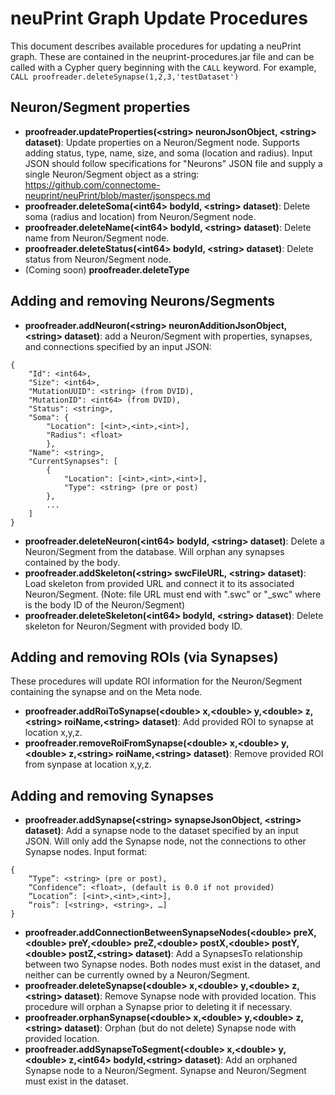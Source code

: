 # neuPrint Graph Update Procedures
This document describes available procedures for updating a neuPrint graph. These are contained in the neuprint-procedures.jar file and can be called with a Cypher query beginning with the `CALL` keyword. For example, `CALL proofreader.deleteSynapse(1,2,3,'testDataset')`
## Neuron/Segment properties
* **proofreader.updateProperties(\<string\> neuronJsonObject, \<string\> dataset)**: Update properties on a Neuron/Segment node. Supports adding status, type, name, size, and soma (location and radius). Input JSON should follow specifications for "Neurons" JSON file and supply a single Neuron/Segment object as a string: https://github.com/connectome-neuprint/neuPrint/blob/master/jsonspecs.md
* **proofreader.deleteSoma(\<int64\> bodyId, \<string\> dataset)**: Delete soma (radius and location) from Neuron/Segment node.
* **proofreader.deleteName(\<int64\> bodyId,  \<string\> dataset)**: Delete name from Neuron/Segment node.
* **proofreader.deleteStatus(\<int64\> bodyId,  \<string\> dataset)**: Delete status from Neuron/Segment node.
* (Coming soon) **proofreader.deleteType**

## Adding and removing Neurons/Segments
* **proofreader.addNeuron(\<string\> neuronAdditionJsonObject, \<string\> dataset)**: add a Neuron/Segment with properties, synapses, and connections specified by an input JSON:
```
{
    "Id": <int64>,
    "Size": <int64>,
    "MutationUUID": <string> (from DVID),
    "MutationID": <int64> (from DVID),
    "Status": <string>,
    "Soma": {
        "Location": [<int>,<int>,<int>],
        "Radius": <float>
        },
    "Name": <string>,
    "CurrentSynapses": [
        { 
            "Location": [<int>,<int>,<int>],
            "Type": <string> (pre or post)
        },
        ...
    ]
}
```
* **proofreader.deleteNeuron(\<int64\> bodyId,  \<string\> dataset)**: Delete a Neuron/Segment from the database. Will orphan any synapses contained by the body.
* **proofreader.addSkeleton(\<string\> swcFileURL, \<string\> dataset)**: Load skeleton from provided URL and connect it to its associated Neuron/Segment. (Note: file URL must end with "<bodyID>.swc" or "<bodyID>_swc" where <bodyID> is the body ID of the Neuron/Segment) 
* **proofreader.deleteSkeleton(\<int64\> bodyId,  \<string\> dataset)**: Delete skeleton for Neuron/Segment with provided body ID.

## Adding and removing ROIs (via Synapses)
These procedures will update ROI information for the Neuron/Segment containing the synapse and on the Meta node. 
* **proofreader.addRoiToSynapse(\<double\> x,\<double\> y,\<double\> z,\<string\> roiName,\<string\> dataset)**: Add provided ROI to synapse at location x,y,z.
* **proofreader.removeRoiFromSynapse(\<double\> x,\<double\> y,\<double\> z,\<string\> roiName,\<string\> dataset)**: Remove provided ROI from synpase at location x,y,z.

## Adding and removing Synapses
* **proofreader.addSynapse(\<string\> synapseJsonObject, \<string\> dataset)**: Add a synapse node to the dataset specified by an input JSON. Will only add the Synapse node, not the connections to other Synapse nodes. Input format:
```
{
    “Type”: <string> (pre or post),
    “Confidence”: <float>, (default is 0.0 if not provided)
    “Location”: [<int>,<int>,<int>],
    “rois”: [<string>, <string>, …]
}
```
* **proofreader.addConnectionBetweenSynapseNodes(\<double\> preX,\<double\> preY,\<double\> preZ,\<double\> postX,\<double\> postY,\<double\> postZ,\<string\> dataset)**: Add a SynapsesTo relationship between two Synapse nodes. Both nodes must exist in the dataset, and neither can be currently owned by a Neuron/Segment.
* **proofreader.deleteSynapse(\<double\> x,\<double\> y,\<double\> z,\<string\> dataset)**: Remove Synapse node with provided location. This procedure will orphan a Synapse prior to deleting it if necessary.
* **proofreader.orphanSynapse(\<double\> x,\<double\> y,\<double\> z,\<string\> dataset)**: Orphan (but do not delete) Synapse node with provided location.
* **proofreader.addSynapseToSegment(<double\> x,<double\> y,<double\> z,\<int64\> bodyId,\<string\> dataset)**: Add an orphaned Synapse node to a Neuron/Segment. Synapse and Neuron/Segment must exist in the dataset.
